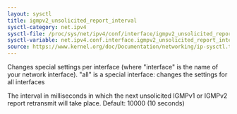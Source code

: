 ```yaml
---
layout: sysctl
title: igmpv2_unsolicited_report_interval
sysctl-category: net.ipv4
sysctl-file: /proc/sys/net/ipv4/conf/interface/igmpv2_unsolicited_report_interval
sysctl-variable: net.ipv4.conf.interface.igmpv2_unsolicited_report_interval
source: https://www.kernel.org/doc/Documentation/networking/ip-sysctl.txt
---
```


Changes special settings per interface (where "interface" is the name of your network interface). "all" is a special interface: changes the settings for all interfaces

The interval in milliseconds in which the next unsolicited
IGMPv1 or IGMPv2 report retransmit will take place.
Default: 10000 (10 seconds)

